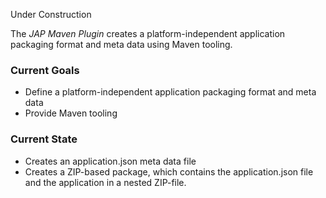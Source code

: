 Under Construction

The _JAP Maven Plugin_ creates a platform-independent application packaging format and meta data
using Maven tooling.

### Current Goals
* Define a platform-independent application packaging format and meta data
* Provide Maven tooling

### Current State
* Creates an application.json meta data file
* Creates a ZIP-based package, which contains the application.json file and the application in a nested ZIP-file. 


